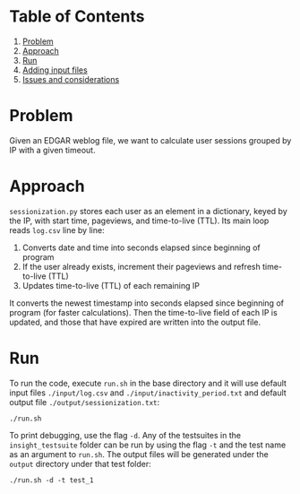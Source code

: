 # Table of Contents

1. [Problem](README.md#problem)
2. [Approach](README.md#approach)
3. [Run](README.md#run)
4. [Adding input files](README.md#adding-input-files)
5. [Issues and considerations](README.md#issues-and-considerations)

# Problem

Given an EDGAR weblog file, we want to calculate user sessions grouped by IP with a given timeout.

# Approach

`sessionization.py` stores each user as an element in a dictionary, keyed by the IP, with start time, pageviews, and time-to-live (TTL). Its main loop reads `log.csv` line by line:

1. Converts date and time into seconds elapsed since beginning of program
2. If the user already exists, increment their pageviews and refresh time-to-live (TTL)
3. Updates time-to-live (TTL) of each remaining IP

It converts the newest timestamp into seconds elapsed since beginning of program (for faster calculations). Then the time-to-live field of each IP is updated, and those that have expired are written into the output file.

# Run

To run the code, execute `run.sh` in the base directory and it will use default input files `./input/log.csv` and `./input/inactivity_period.txt` and default output file `./output/sessionization.txt`:

```
./run.sh
```

To print debugging, use the flag `-d`. Any of the testsuites in the `insight_testsuite` folder can be run by using the flag `-t` and the test name as an argument to `run.sh`. The output files will be generated under the `output` directory under that test folder:

```
./run.sh -d -t test_1
```


